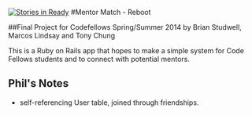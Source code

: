 [![Stories in Ready](https://badge.waffle.io/bwstud/Mentor-Match-Reboot.png?label=ready&title=Ready)](https://waffle.io/bwstud/Mentor-Match-Reboot)
#Mentor Match - Reboot

##Final Project for Codefellows Spring/Summer 2014
by Brian Studwell, Marcos Lindsay and Tony Chung

This is a Ruby on Rails app that hopes to make a simple system for Code Fellows students and to connect with potential mentors.

## Phil's Notes

- self-referencing User table, joined through friendships.
